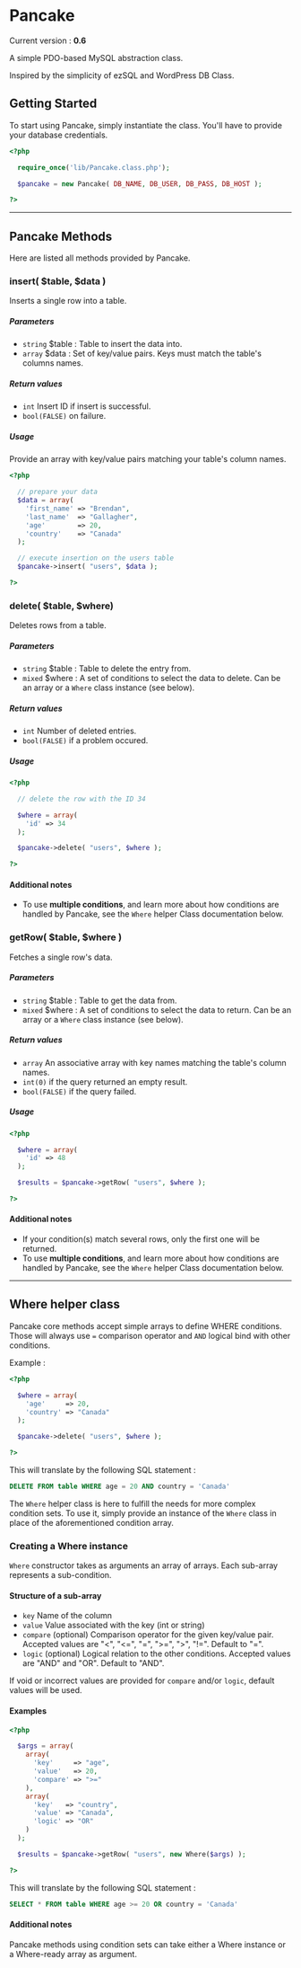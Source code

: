 # Pancake

Current version : __0.6__

A simple PDO-based MySQL abstraction class.

Inspired by the simplicity of ezSQL and WordPress DB Class.



## Getting Started

To start using Pancake, simply instantiate the class.
You'll have to provide your database credentials.

```php
<?php

  require_once('lib/Pancake.class.php');

  $pancake = new Pancake( DB_NAME, DB_USER, DB_PASS, DB_HOST );

?>
```

-----


## Pancake Methods

Here are listed all methods provided by Pancake.



### insert( $table, $data )

Inserts a single row into a table.


##### Parameters

  * `string` $table : Table to insert the data into.
  * `array` $data : Set of key/value pairs. Keys must match the table's columns names.


##### Return values

  * `int` Insert ID if insert is successful.
  * `bool(FALSE)` on failure.


##### Usage

Provide an array with key/value pairs matching your table's column names.

```php
<?php

  // prepare your data
  $data = array(
    'first_name' => "Brendan",
    'last_name'  => "Gallagher",
    'age'        => 20,
    'country'    => "Canada"
  );

  // execute insertion on the users table
  $pancake->insert( "users", $data );

?>
```



### delete( $table, $where)

Deletes rows from a table.


##### Parameters

  * `string` $table : Table to delete the entry from.
  * `mixed` $where : A set of conditions to select the data to delete. Can be an array or a `Where` class instance (see below).


##### Return values

  * `int` Number of deleted entries.
  * `bool(FALSE)` if a problem occured.


##### Usage

```php
<?php

  // delete the row with the ID 34

  $where = array(
    'id' => 34
  );

  $pancake->delete( "users", $where );

?>
```

#### Additional notes

  * To use __multiple conditions__, and learn more about how conditions are handled by Pancake, see the `Where` helper Class documentation below.



### getRow( $table, $where )

Fetches a single row's data.


##### Parameters

  * `string` $table : Table to get the data from.
  * `mixed` $where : A set of conditions to select the data to return. Can be an array or a `Where` class instance (see below).


##### Return values

  * `array` An associative array with key names matching the table's column names.
  * `int(0)` if the query returned an empty result.
  * `bool(FALSE)` if the query failed.


##### Usage

```php
<?php

  $where = array(
    'id' => 48
  );

  $results = $pancake->getRow( "users", $where );

?>
```

#### Additional notes

  * If your condition(s) match several rows, only the first one will be returned.
  * To use __multiple conditions__, and learn more about how conditions are handled by Pancake, see the `Where` helper Class documentation below.


-----


## Where helper class

Pancake core methods accept simple arrays to define WHERE conditions.
Those will always use `=` comparison operator and `AND` logical bind with other conditions.

Example :

```php
<?php

  $where = array(
    'age'     => 20,
    'country' => "Canada"
  );

  $pancake->delete( "users", $where );

?>
```

This will translate by the following SQL statement :

```sql
DELETE FROM table WHERE age = 20 AND country = 'Canada'
```

The `Where` helper class is here to fulfill the needs for more complex condition sets.
To use it, simply provide an instance of the `Where` class in place of the aforementioned condition array.

### Creating a Where instance

`Where` constructor takes as arguments an array of arrays.
Each sub-array represents a sub-condition.

#### Structure of a sub-array

  * `key` Name of the column
  * `value` Value associated with the key (int or string)
  * `compare` (optional) Comparison operator for the given key/value pair. Accepted values are "<", "<=", "=", ">=", ">", "!=". Default to "=".
  * `logic` (optional) Logical relation to the other conditions. Accepted values are "AND" and "OR". Default to "AND".

If void or incorrect values are provided for `compare` and/or `logic`, default values will be used.

#### Examples

```php
<?php

  $args = array(
    array(
      'key'     => "age",
      'value'   => 20,
      'compare' => ">="
    ),
    array(
      'key'   => "country",
      'value' => "Canada",
      'logic' => "OR"
    )
  );

  $results = $pancake->getRow( "users", new Where($args) );

?>
```

This will translate by the following SQL statement :

```sql
SELECT * FROM table WHERE age >= 20 OR country = 'Canada'
```

#### Additional notes

Pancake methods using condition sets can take either a Where instance or a Where-ready array as argument.
